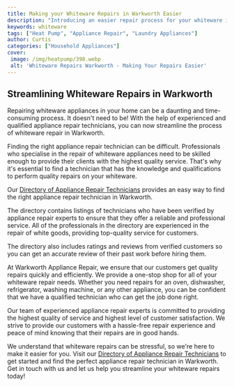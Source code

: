 ```yaml
---
title: Making your Whiteware Repairs in Warkworth Easier
description: "Introducing an easier repair process for your whiteware in Warkworth This blog post tells you what to consider before making a repair and provides helpful tips on making the process easier"
keywords: whiteware
tags: ["Heat Pump", "Appliance Repair", "Laundry Appliances"]
author: Curtis
categories: ["Household Appliances"]
cover: 
 image: /img/heatpump/398.webp
 alt: 'Whiteware Repairs Warkworth - Making Your Repairs Easier'
---
```

## Streamlining Whiteware Repairs in Warkworth
Repairing whiteware appliances in your home can be a daunting and time-consuming process. It doesn't need to be! With the help of experienced and qualified appliance repair technicians, you can now streamline the process of whiteware repair in Warkworth. 

Finding the right appliance repair technician can be difficult. Professionals who specialise in the repair of whiteware appliances need to be skilled enough to provide their clients with the highest quality service. That's why it's essential to find a technician that has the knowledge and qualifications to perform quality repairs on your whiteware. 

Our [Directory of Appliance Repair Technicians](./pages/appliance-repair-technicians) provides an easy way to find the right appliance repair technician in Warkworth.

The directory contains listings of technicians who have been verified by appliance repair experts to ensure that they offer a reliable and professional service. All of the professionals in the directory are experienced in the repair of white goods, providing top-quality service for customers.

The directory also includes ratings and reviews from verified customers so you can get an accurate review of their past work before hiring them. 

At Warkworth Appliance Repair, we ensure that our customers get quality repairs quickly and efficiently. We provide a one-stop shop for all of your whiteware repair needs. Whether you need repairs for an oven, dishwasher, refrigerator, washing machine, or any other appliance, you can be confident that we have a qualified technician who can get the job done right. 

Our team of experienced appliance repair experts is committed to providing the highest quality of service and highest level of customer satisfaction. We strive to provide our customers with a hassle-free repair experience and peace of mind knowing that their repairs are in good hands. 

We understand that whiteware repairs can be stressful, so we're here to make it easier for you. Visit our [Directory of Appliance Repair Technicians](./pages/appliance-repair-technicians) to get started and find the perfect appliance repair technician in Warkworth. Get in touch with us and let us help you streamline your whiteware repairs today!
